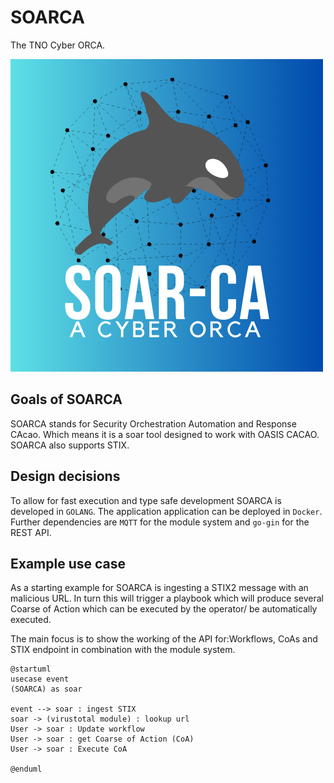 # SOARCA
The TNO Cyber ORCA.

![soarca](img/SOARCA.png)

## Goals of SOARCA
SOARCA stands for Security Orchestration Automation and Response CAcao. Which means it is a soar tool designed to work with OASIS CACAO. SOARCA also supports STIX.


##  Design decisions 
To allow for fast execution and type safe development SOARCA is developed in `GOLANG`. The application application can be deployed in `Docker`. Further dependencies are `MQTT` for the module system and `go-gin` for the REST API.


## Example use case
As a starting example for SOARCA is ingesting a STIX2 message with an malicious URL. In turn this will trigger a playbook which will produce several Coarse of Action which can be executed by the operator/ be automatically executed.

The main focus is to show the working of the API for:Workflows, CoAs and STIX endpoint in combination with the module system.

```plantuml
@startuml
usecase event
(SOARCA) as soar

event --> soar : ingest STIX
soar -> (virustotal module) : lookup url
User -> soar : Update workflow
User -> soar : get Coarse of Action (CoA)
User -> soar : Execute CoA

@enduml
```

